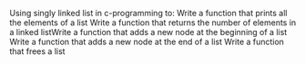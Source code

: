 Using singly linked list in c-programming to:
Write a function that prints all the elements of a list
Write a function that returns the number of elements in a linked listWrite a function that adds a new node at the beginning of a list
Write a function that adds a new node at the end of a list
Write a function that frees a list
